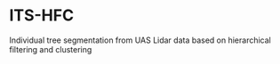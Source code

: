 # ITS-HFC
Individual tree segmentation from UAS Lidar data based on hierarchical filtering and clustering
